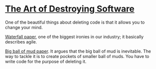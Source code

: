 # [The Art of Destroying Software](https://vimeo.com/108441214)

One of the beautiful things about deleting code is that it allows you to change your mind.

[Waterfall paper](http://www-scf.usc.edu/~csci201/lectures/Lecture11/royce1970.pdf), one of the biggest ironies in our industry; it basically describes agile.

[Big ball of mud paper](https://joeyoder.com/PDFs/mud.pdf). It argues that the big ball of mud is inevitable. The way to tackle it is to create pockets of smaller ball of muds. You have to write code for the purpose of deleting it.

